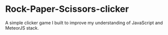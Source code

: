 Rock-Paper-Scissors-clicker
===========

A simple clicker game I built to improve my understanding of JavaScript and MeteorJS stack.
